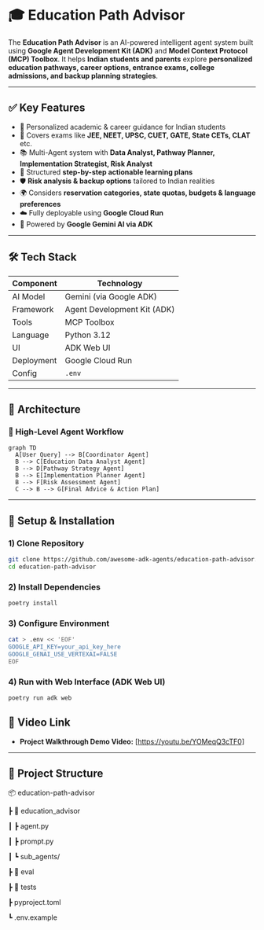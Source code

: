 # 🎓 Education Path Advisor 

The **Education Path Advisor** is an AI-powered intelligent agent system built using **Google Agent Development Kit (ADK)** and **Model Context Protocol (MCP) Toolbox**. It helps **Indian students and parents** explore **personalized education pathways, career options, entrance exams, college admissions, and backup planning strategies**.

---

## ✅ Key Features

- 🎯 Personalized academic & career guidance for Indian students  
- 🏫 Covers exams like **JEE, NEET, UPSC, CUET, GATE, State CETs, CLAT** etc.  
- 📚 Multi-Agent system with **Data Analyst, Pathway Planner, Implementation Strategist, Risk Analyst**  
- 🔁 Structured **step-by-step actionable learning plans**  
- 🛡️ **Risk analysis & backup options** tailored to Indian realities  
- 🌍 Considers **reservation categories, state quotas, budgets & language preferences**  
- ☁️ Fully deployable using **Google Cloud Run**  
- 🧠 Powered by **Google Gemini AI via ADK**

---

## 🛠️ Tech Stack

| Component | Technology |
|-----------|------------|
| AI Model | Gemini (via Google ADK) |
| Framework | Agent Development Kit (ADK) |
| Tools | MCP Toolbox |
| Language | Python 3.12 |
| UI | ADK Web UI |
| Deployment | Google Cloud Run |
| Config | `.env` |

---

## 📌 Architecture

### 🔹 High-Level Agent Workflow

```mermaid
graph TD
  A[User Query] --> B[Coordinator Agent]
  B --> C[Education Data Analyst Agent]
  B --> D[Pathway Strategy Agent]
  B --> E[Implementation Planner Agent]
  B --> F[Risk Assessment Agent]
  C --> B --> G[Final Advice & Action Plan]
```

---
## 🚀 Setup & Installation

### 1) Clone Repository
```bash
git clone https://github.com/awesome-adk-agents/education-path-advisor.git
cd education-path-advisor
```

### 2) Install Dependencies
```bash
poetry install
```

### 3) Configure Environment
```bash
cat > .env << 'EOF'
GOOGLE_API_KEY=your_api_key_here
GOOGLE_GENAI_USE_VERTEXAI=FALSE
EOF
```

### 4) Run with Web Interface (ADK Web UI)

```bash
poetry run adk web
```

## 🎥 Video Link

-   **Project Walkthrough Demo Video:** [https://youtu.be/YOMeqQ3cTF0]
---

## 📂 Project Structure

📦 education-path-advisor

 ┣ 📂 education_advisor
 
 ┃ ┣ agent.py
 
 ┃ ┣ prompt.py
 
 ┃ ┗ sub_agents/
 
 ┣ 📂 eval
 
 ┣ 📂 tests
 
 ┣ pyproject.toml
 
 ┗ .env.example

